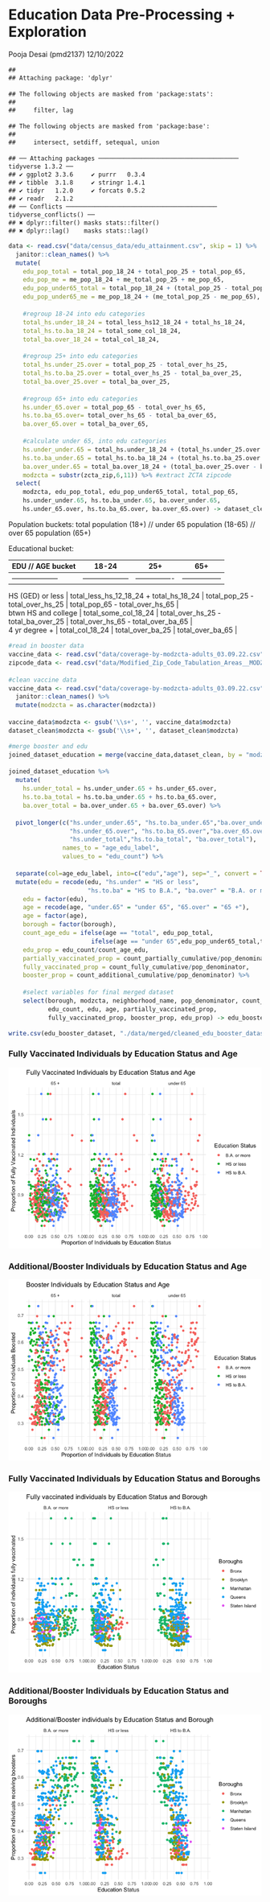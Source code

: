 Education Data Pre-Processing + Exploration
================
Pooja Desai (pmd2137)
12/10/2022

    ## 
    ## Attaching package: 'dplyr'

    ## The following objects are masked from 'package:stats':
    ## 
    ##     filter, lag

    ## The following objects are masked from 'package:base':
    ## 
    ##     intersect, setdiff, setequal, union

    ## ── Attaching packages ─────────────────────────────────────── tidyverse 1.3.2 ──
    ## ✔ ggplot2 3.3.6     ✔ purrr   0.3.4
    ## ✔ tibble  3.1.8     ✔ stringr 1.4.1
    ## ✔ tidyr   1.2.0     ✔ forcats 0.5.2
    ## ✔ readr   2.1.2     
    ## ── Conflicts ────────────────────────────────────────── tidyverse_conflicts() ──
    ## ✖ dplyr::filter() masks stats::filter()
    ## ✖ dplyr::lag()    masks stats::lag()

``` r
data <- read.csv("data/census_data/edu_attainment.csv", skip = 1) %>%
  janitor::clean_names() %>%
  mutate(
    edu_pop_total = total_pop_18_24 + total_pop_25 + total_pop_65,
    edu_pop_me = me_pop_18_24 + me_total_pop_25 + me_pop_65, 
    edu_pop_under65_total = total_pop_18_24 + (total_pop_25 - total_pop_65),
    edu_pop_under65_me = me_pop_18_24 + (me_total_pop_25 - me_pop_65),
    
    #regroup 18-24 into edu categories
    total_hs.under_18_24 = total_less_hs12_18_24 + total_hs_18_24,
    total_hs.to.ba_18_24 = total_some_col_18_24,
    total_ba.over_18_24 = total_col_18_24,

    #regroup 25+ into edu categories
    total_hs.under_25.over = total_pop_25 - total_over_hs_25,
    total_hs.to.ba_25.over = total_over_hs_25 - total_ba_over_25,
    total_ba.over_25.over = total_ba_over_25,

    #regroup 65+ into edu categories
    hs.under_65.over = total_pop_65 - total_over_hs_65,
    hs.to.ba_65.over= total_over_hs_65 - total_ba_over_65,
    ba.over_65.over = total_ba_over_65,
    
    #calculate under 65, into edu categories
    hs.under_under.65 = total_hs.under_18_24 + (total_hs.under_25.over - hs.under_65.over),
    hs.to.ba_under.65 = total_hs.to.ba_18_24 + (total_hs.to.ba_25.over - hs.to.ba_65.over),
    ba.over_under.65 = total_ba.over_18_24 + (total_ba.over_25.over - ba.over_65.over),
    modzcta = substr(zcta_zip,6,11)) %>% #extract ZCTA zipcode
  select(
    modzcta, edu_pop_total, edu_pop_under65_total, total_pop_65,
    hs.under_under.65, hs.to.ba_under.65, ba.over_under.65,
    hs.under_65.over, hs.to.ba_65.over, ba.over_65.over) -> dataset_clean #export truncated dataset
```

Population buckets: total population (18+) // under 65 population
(18-65) // over 65 population (65+)

Educational bucket:

| EDU // AGE bucket | 18-24   | 25+    | 65+    |
|-------------------|---------|--------|--------|
| ——————–           | ——————– | —————- | —————– |

HS (GED) or less \| total_less_hs_12_18_24 + total_hs_18_24 \|
total_pop_25 - total_over_hs_25 \| total_pop_65 - total_over_hs_65 \|  
btwn HS and college \| total_some_col_18_24 \| total_over_hs_25 -
total_ba_over_25 \| total_over_hs_65 - total_over_ba_65 \|  
4 yr degree + \| total_col_18_24 \| total_over_ba_25 \| total_over_ba_65
\|

``` r
#read in booster data
vaccine_data <- read.csv("data/coverage-by-modzcta-adults_03.09.22.csv")
zipcode_data <- read.csv("data/Modified_Zip_Code_Tabulation_Areas__MODZCTA_.csv")

#clean vaccine data
vaccine_data <- read.csv("data/coverage-by-modzcta-adults_03.09.22.csv") %>%
  janitor::clean_names() %>%
  mutate(modzcta = as.character(modzcta))

vaccine_data$modzcta <- gsub('\\s+', '', vaccine_data$modzcta)
dataset_clean$modzcta <- gsub('\\s+', '', dataset_clean$modzcta)
```

``` r
#merge booster and edu
joined_dataset_education = merge(vaccine_data,dataset_clean, by = "modzcta", all.x = TRUE)

joined_dataset_education %>%
  mutate(
    hs.under_total = hs.under_under.65 + hs.under_65.over,
    hs.to.ba_total = hs.to.ba_under.65 + hs.to.ba_65.over,
    ba.over_total = ba.over_under.65 + ba.over_65.over) %>%
  
  pivot_longer(c("hs.under_under.65", "hs.to.ba_under.65","ba.over_under.65", 
                 "hs.under_65.over", "hs.to.ba_65.over","ba.over_65.over",
                 "hs.under_total","hs.to.ba_total", "ba.over_total"), 
               names_to = "age_edu_label", 
               values_to = "edu_count") %>%
  
  separate(col=age_edu_label, into=c("edu","age"), sep="_", convert = TRUE) %>%
  mutate(edu = recode(edu, "hs.under" = "HS or less", 
                      "hs.to.ba" = "HS to B.A.", "ba.over" = "B.A. or more"),
    edu = factor(edu),
    age = recode(age, "under.65" = "under 65", "65.over" = "65 +"),
    age = factor(age),
    borough = factor(borough),
    count_age_edu = ifelse(age == "total", edu_pop_total, 
                       ifelse(age == "under 65",edu_pop_under65_total,total_pop_65)),
    edu_prop = edu_count/count_age_edu,
    partially_vaccinated_prop = count_partially_cumulative/pop_denominator,
    fully_vaccinated_prop = count_fully_cumulative/pop_denominator,
    booster_prop = count_additional_cumulative/pop_denominator) %>%
  
    #select variables for final merged dataset
    select(borough, modzcta, neighborhood_name, pop_denominator, count_age_edu,
           edu_count, edu, age, partially_vaccinated_prop,
           fully_vaccinated_prop, booster_prop, edu_prop) -> edu_booster_dataset
```

``` r
write.csv(edu_booster_dataset, "./data/merged/cleaned_edu_booster_dataset.csv", row.names=FALSE)
```

### Fully Vaccinated Individuals by Education Status and Age

![](edu-data_pre-processing_files/figure-gfm/unnamed-chunk-1-1.png)<!-- -->

### Additional/Booster Individuals by Education Status and Age

![](edu-data_pre-processing_files/figure-gfm/unnamed-chunk-2-1.png)<!-- -->

### Fully Vaccinated Individuals by Education Status and Boroughs

![](edu-data_pre-processing_files/figure-gfm/unnamed-chunk-3-1.png)<!-- -->

### Additional/Booster Individuals by Education Status and Boroughs

![](edu-data_pre-processing_files/figure-gfm/unnamed-chunk-4-1.png)<!-- -->
